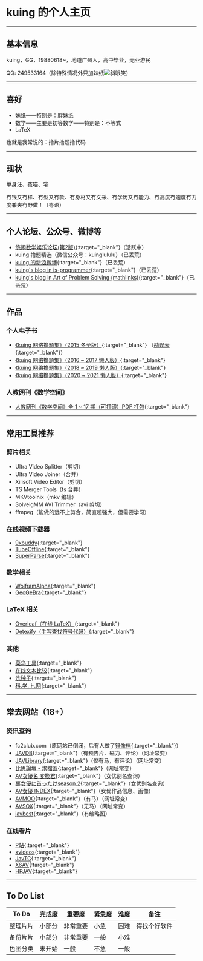 # kuing 的个人主页

---

## 基本信息

kuing，GG，19880618~，地道广州人，高中毕业，无业游民

QQ: 249533164（除特殊情况外只加妹纸![斜眼笑](https://qzonestyle.gtimg.cn/qzone/em/e248.gif)）

---

## 喜好

- 妹纸——特别是：胖妹纸
- 数学——主要是初等数学——特别是：不等式
- LaTeX

也就是我常说的：撸片撸题撸代码

---

## 现状

单身汪、夜喵、宅

冇钱又冇样、冇型又冇款、冇身材又冇文采、冇学历又冇能力、冇高度冇速度冇力度兼夹冇野做！（粤语）

---

## 个人论坛、公众号、微博等

- [悠闲数学娱乐论坛(第2版)](http://kuing.orzweb.net/index.php){:target="_blank"}（活跃中）
- kuing 撸题精选（微信公众号：kuinglululu）（已丢荒）
- [kuing 的新浪微博](https://weibo.com/kkkkuing){:target="_blank"}（已丢荒）
- [kuing's blog in is-programmer](http://kuing.is-programmer.com){:target="_blank"}（已丢荒）
- [kuing's blog in Art of Problem Solving (mathlinks)](https://artofproblemsolving.com/community/c1826){:target="_blank"}（已丢荒）

---

## 作品

### 个人电子书

- [《kuing 网络撸题集》（2015 冬至版）](https://github.com/kuingggg/kuingggg.github.io/raw/master/kuingluing20151222.pdf){:target="_blank"} （[勘误表](http://kuing.orzweb.net/viewthread.php?tid=3763){:target="_blank"}）
- [《kuing 网络撸题集》（2016 ~ 2017 懒人版）](https://github.com/kuingggg/kuingggg.github.io/raw/master/kuing%E7%BD%91%E7%BB%9C%E6%92%B8%E9%A2%98%E9%9B%86%EF%BC%882016-2017%E6%87%92%E4%BA%BA%E7%89%88%EF%BC%89.7z){:target="_blank"}
- [《kuing 网络撸题集》（2018 ~ 2019 懒人版）](https://github.com/kuingggg/kuingggg.github.io/raw/master/kuing%E7%BD%91%E7%BB%9C%E6%92%B8%E9%A2%98%E9%9B%86%EF%BC%882018-2019%E6%87%92%E4%BA%BA%E7%89%88%EF%BC%89.7z){:target="_blank"}
- [《kuing 网络撸题集》（2020 ~ 2021 懒人版）](https://github.com/kuingggg/kuingggg.github.io/raw/master/kuing%E7%BD%91%E7%BB%9C%E6%92%B8%E9%A2%98%E9%9B%86%EF%BC%882020-2021%E6%87%92%E4%BA%BA%E7%89%88%EF%BC%89.7z){:target="_blank"}

### 人教网刊《数学空间》

- [人教网刊《数学空间》全 1 ~ 17 期（可打印）PDF 打包](https://github.com/kuingggg/kuingggg.github.io/raw/master/%E4%BA%BA%E6%95%99%E7%BD%91%E5%88%8A%E3%80%8A%E6%95%B0%E5%AD%A6%E7%A9%BA%E9%97%B4%E3%80%8B%E5%85%A81-17%E6%9C%9F%EF%BC%88%E5%8F%AF%E6%89%93%E5%8D%B0%EF%BC%89PDF%E6%89%93%E5%8C%85%E4%B8%8B%E8%BD%BD.zip){:target="_blank"}

---

## 常用工具推荐

### 剪片相关

- Ultra Video Splitter（剪切）
- Ultra Video Joiner（合并）
- Xilisoft Video Editor（剪切）
- TS Merger Tools（ts 合并）
- MKVtoolnix（mkv 编辑）
- SolveigMM AVI Trimmer（avi 剪切）
- ffmpeg（能做的远不止剪合，简直超强大，但需要学习）

### 在线视频下载器

- [9xbuddy](https://9xbuddy.com){:target="_blank"}
- [TubeOffline](https://www.tubeoffline.com){:target="_blank"}
- [SuperParse](https://superparse.com){:target="_blank"}

### 数学相关

- [WolframAlpha](https://www.wolframalpha.com){:target="_blank"}
- [GeoGeBra](https://www.geogebra.org){:target="_blank"}

### LaTeX 相关

- [Overleaf（在线 LaTeX）](https://www.overleaf.com){:target="_blank"}
- [Detexify（手写查找符号代码）](http://detexify.kirelabs.org/classify.html){:target="_blank"}

### 其他

- [菜鸟工具](https://c.runoob.com){:target="_blank"}
- [在线文本比较](http://www.jq22.com/textDifference){:target="_blank"}
- [洗种子](https://www.btxi.cc){:target="_blank"}
- [科.学.上.网](https://github.com/freefq/free){:target="_blank"}

---

## 常去网站（18+）

### 资讯查询

- fc2club.com（原网站已倒闭，后有人做了[镜像档](https://fc2club.net/index9389.html?m=content&c=index&a=lists&catid=6){:target="_blank"}）
- [JAVDB](https://javdb36.com){:target="_blank"}（有预告片、磁力、评论）（网址常变）
- [JAVLibrary](http://www.o58c.com/cn/){:target="_blank"}（仅有马，有评论）（网址常变）
- [比思論壇 - 求檔區](http://bisi777.cc/forum-50-2.html){:target="_blank"}（网址常变）
- [AV女優名 変換君](http://etigoya955.blog49.fc2.com){:target="_blank"}（女优别名查询）
- [裏女優に首ったけseason.2](http://maipenrai03.blog.2nt.com){:target="_blank"}（女优别名查询）
- [AV女優 INDEX](http://mankowomiseruavzyoyu.blog.fc2.com){:target="_blank"}（女优作品信息、画像）
- [AVMOO](https://avmoo.sbs/cn/){:target="_blank"}（有马）（网址常变）
- [AVSOX](https://avsox.monster/cn/){:target="_blank"}（无马）（网址常变）
- [javbest](http://javbest.net){:target="_blank"}（有缩略图）

### 在线看片

- [P站](https://www.pornhub.com){:target="_blank"}
- [xvideos](https://www.xvideos.com){:target="_blank"}
- [JavTC](https://javtc.fun){:target="_blank"}
- [X6AV](https://x6av.com){:target="_blank"}
- [HPJAV](https://hpjav.tv){:target="_blank"}

---

## To Do List

|  To Do  | 完成度 | 重要度 | 紧急度 | 难度 | 备注 | 
|  ----  | ----  | ----  | ----  | ----  | ----  |
| 整理片片 | 小部分 | 非常重要 | 小急 | 困难 | 得找个好软件 |
| 备份片片 | 小部分 | 非常重要 | 一般 | 小难 |  |
| 色图分类 | 未开始 | 一般     | 不急 | 一般 |  |

<!--

## Welcome to GitHub Pages

You can use the [editor on GitHub](https://github.com/kuingggg/kuingggg.github.io/edit/master/index.md) to maintain and preview the content for your website in Markdown files.

Whenever you commit to this repository, GitHub Pages will run [Jekyll](https://jekyllrb.com/) to rebuild the pages in your site, from the content in your Markdown files.

### Markdown

Markdown is a lightweight and easy-to-use syntax for styling your writing. It includes conventions for

```markdown
Syntax highlighted code block

# Header 1
## Header 2
### Header 3

- Bulleted
- List

1. Numbered
2. List

**Bold** and _Italic_ and `Code` text

[Link](url) and ![Image](src)
```

For more details see [GitHub Flavored Markdown](https://guides.github.com/features/mastering-markdown/).

### Jekyll Themes

Your Pages site will use the layout and styles from the Jekyll theme you have selected in your [repository settings](https://github.com/kuingggg/kuingggg.github.io/settings). The name of this theme is saved in the Jekyll `_config.yml` configuration file.

### Support or Contact

Having trouble with Pages? Check out our [documentation](https://help.github.com/categories/github-pages-basics/) or [contact support](https://github.com/contact) and we’ll help you sort it out.

-->
